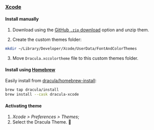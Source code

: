 ### [Xcode](https://developer.apple.com/xcode/)

#### Install manually

1. Download using the [GitHub `.zip` download](https://github.com/dracula/xcode/archive/master.zip) option and unzip them.

2. Create the custom themes folder:

```bash
mkdir ~/Library/Developer/Xcode/UserData/FontAndColorThemes
```

3. Move `Dracula.xccolortheme` file to this custom themes folder.

#### Install using [Homebrew](https://brew.sh)

Easily install from [dracula/homebrew-install](https://github.com/dracula/homebrew-install/blob/master/Casks/dracula-xcode.rb):

```bash
brew tap dracula/install
brew install --cask dracula-xcode
```

#### Activating theme

1. _Xcode > Preferences > Themes_;
2. Select the Dracula Theme. 💜
